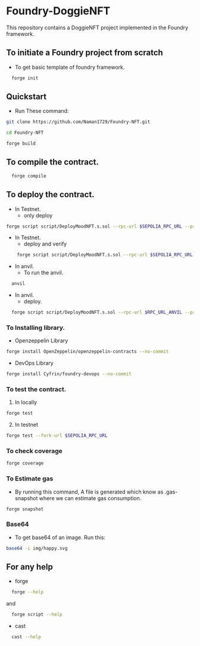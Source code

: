 # Foundry-DoggieNFT

This repository contains a DoggieNFT project implemented in the Foundry framework.

## To initiate a Foundry project from scratch

- To get basic template of foundry framework.

```bash
  forge init
```

## Quickstart

- Run These command:

```bash
git clone https://github.com/Naman1729/Foundry-NFT.git
```

```bash
cd Foundry-NFT
```

```bash
forge build
```

## To compile the contract.

```bash
  forge compile
```

## To deploy the contract.

- In Testnet.
  - only deploy

```bash
forge script script/DeployMoodNFT.s.sol --rpc-url $SEPOLIA_RPC_URL --private-key $PRIVATE_KEY --verify --etherscan-api-key $ETHERSCAN_API_KEY --broadcast
```

- In Testnet.
  - deploy and verify

```bash
    forge script script/DeployMoodNFT.s.sol --rpc-url $SEPOLIA_RPC_URL --private-key $PRIVATE_KEY --verify --etherscan-api-key $ETHERSCAN_API_KEY --broadcast
```

- In anvil.
  - To run the anvil.

```bash
  anvil
```

- In anvil.
  - deploy.

```bash
  forge script script/DeployMoodNFT.s.sol --rpc-url $RPC_URL_ANVIL --private-key $PRIVATE_KEY_ANVIL --broadcast
```

### To Installing library.

- Openzeppelin Library

```bash
forge install OpenZeppelin/openzeppelin-contracts --no-commit
```

- DevOps Library

```bash
forge install Cyfrin/foundry-devops --no-commit
```

### To test the contract.

1. In locally

```bash
forge test
```

2. In testnet

```bash
forge test --fork-url $SEPOLIA_RPC_URL
```

### To check coverage

```bash
forge coverage
```

### To Estimate gas

- By running this command, A file is generated which know as .gas-snapshot where we can estimate gas consumption. 
```bash
forge snapshot
```
### Base64
- To get base64 of an image. Run this: 
```bash
base64 -i img/happy.svg
```

## For any help

- forge

```bash
  forge --help
```

and

```bash
  forge script --help
```

- cast

```bash
  cast --help
```
